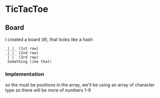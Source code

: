 # TicTacToe

## Board
I created a board (#), that looks like a hash


    _|_|_ (1st row)
    _|_|_ (2nd row)
     | |  (3rd row)
     Something like that!
     
 ### Implementation
 so the must be positions in the array, we'll be using an array of character type
 so there will be more of numbers 1-9
